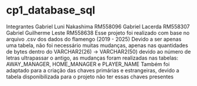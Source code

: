 # cp1_database_sql

Integrantes
Gabriel Luni Nakashima RM558096
Gabriel Lacerda RM558307
Gabriel Guilherme Leste RM558638
Esse projeto foi realizado com base no arquivo .csv dos dados do flamengo (2019 - 2025)
Devido a ser apenas uma tabela, não foi necessário muitas mudanças, apenas nas
quantidades de bytes dentro do VARCHAR2(26) -> VARCHAR2(50) devido ao número de
letras ultrapassar o antigo, as mudanças foram realizadas nas tabelas: AWAY_MANAGER,
HOME_MANAGER e PLAYER_NAME
Também foi adaptado para a criação das chaves primárias e estrangeiras, devido a tabela
disponibilizada para o projeto não ter essas chaves presentes



